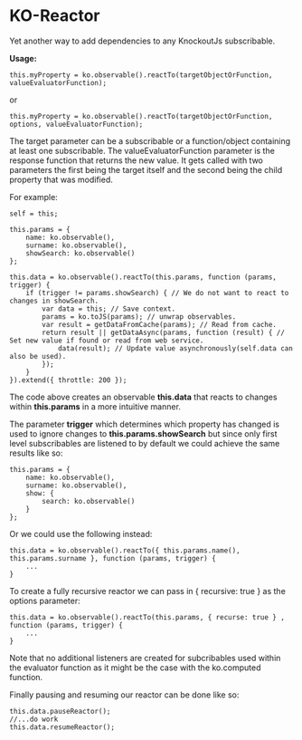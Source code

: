 KO-Reactor
===========

Yet another way to add dependencies to any KnockoutJs subscribable.

<b>Usage:</b>

    this.myProperty = ko.observable().reactTo(targetObjectOrFunction, valueEvaluatorFunction);

or

    this.myProperty = ko.observable().reactTo(targetObjectOrFunction, options, valueEvaluatorFunction);

The target parameter can be a subscribable or a function/object containing at least one subscribable. The valueEvaluatorFunction 
parameter is the response function that returns the new value. It gets called with two parameters the first being the target 
itself and the second being the child property that was modified.

For example:
    
    self = this;

    this.params = {
        name: ko.observable(),
        surname: ko.observable(),
        showSearch: ko.observable()
    };

    this.data = ko.observable().reactTo(this.params, function (params, trigger) {
        if (trigger != params.showSearch) { // We do not want to react to changes in showSearch.
            var data = this; // Save context.
            params = ko.toJS(params); // unwrap observables.
            var result = getDataFromCache(params); // Read from cache.
            return result || getDataAsync(params, function (result) { // Set new value if found or read from web service.
                data(result); // Update value asynchronously(self.data can also be used).
            });
        }
    }).extend({ throttle: 200 });
    
The code above creates an observable <b>this.data</b> that reacts to changes within <b>this.params</b> in a more intuitive
manner.

The parameter <b>trigger</b> which determines which property has changed is used to ignore changes to <b>this.params.showSearch</b> 
but since only first level subscribables are listened to by default we could achieve the same results like so:

    this.params = {
        name: ko.observable(),
        surname: ko.observable(),
        show: { 
            search: ko.observable() 
        }
    };

Or we could use the following instead:

    this.data = ko.observable().reactTo({ this.params.name(), this.params.surname }, function (params, trigger) {
        ...
    }

To create a fully recursive reactor we can pass in { recursive: true } as the options parameter:

    this.data = ko.observable().reactTo(this.params, { recurse: true } , function (params, trigger) {
        ...
    }
    
Note that no additional listeners are created for subcribables used within the evaluator function as it might be the case
with the ko.computed function.

Finally pausing and resuming our reactor can be done like so:

    this.data.pauseReactor();
    //...do work
    this.data.resumeReactor();

